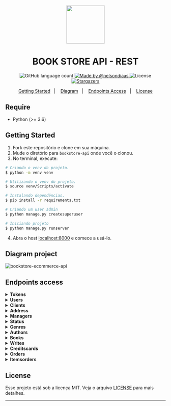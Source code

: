 <h1 align="center">
  <img src="https://user-images.githubusercontent.com/40550247/72228004-81071600-3581-11ea-9972-1cbe906001ed.png" width="120px" />
</h1>

<h1 align="center">
  BOOK STORE API - REST
</h1>

<p align="center">
  <img alt="GitHub language count" src="https://img.shields.io/github/languages/count/nelsondiaas/bookstore-api?color=%2304D361">

  <a href="https://github.com/nelsondiaas">
    <img alt="Made by @nelsondiaas" src="https://img.shields.io/badge/made%20by-%40nelsondiaas-%2304D361">
  </a>

  <img alt="License" src="https://img.shields.io/badge/license-MIT-%2304D361">

  <a href="https://github.com/nelsondiaas/bookstore-api/stargazers">
    <img alt="Stargazers" src="https://img.shields.io/github/stars/nelsondiaas/bookstore-api?style=social">
  </a>
</p>

<p align="center">
  <a href="#getting-started">Getting Started</a>&nbsp;&nbsp;&nbsp;|&nbsp;&nbsp;&nbsp;
  <a href="#diagram-project">Diagram</a>&nbsp;&nbsp;&nbsp;|&nbsp;&nbsp;&nbsp;
  <a href="#endpoints-access">Endpoints Access</a>&nbsp;&nbsp;&nbsp;|&nbsp;&nbsp;&nbsp;
  <a href="#license">License</a>
</p>

## Require
 * Python (>= 3.6)

## Getting Started
1. Fork este repositório e clone em sua máquina.
2. Mude o diretório para `bookstore-api` onde você o clonou.
3. No terminal, execute:

``` bash
# Criando o venv do projeto.
$ python -m venv venv

# Utilizando o venv do projeto.
$ source venv/Scripts/activate

# Instalando dependências.
$ pip install -r requirements.txt

# Criando um user admin
$ python manage.py createsuperuser

# Iniciando projeto
$ python manage.py runserver
```
  4. Abra o host [localhost:8000](http://localhost:8000) e comece a usá-lo.

## Diagram project

![bookstore-ecommerce-api](https://user-images.githubusercontent.com/40550247/74076709-c0961600-49f8-11ea-807c-2af80d6307e1.png)

## Endpoints access

<details><summary><b>Tokens</b></summary><blockquote>

#### Allowed methods = [POST]

[POST] http://www.hostname.com/api-token/

##### Sample request

```json
{
    "email": "",
	"password": ""
}
```
##### Sample response

```json
{
    "refresh": "",
    "token": "",
    "id": 1,
    "username": "",
    "email": "",
    "is_staff": false
}
```

[POST] http://www.hostname.com/api-token/refresh/
 
##### Sample request

```json
{
    "refresh": "",
}
```

##### Sample response

```json
{
    "token": "",
}
```

</details>

<details><summary><b>Users</b></summary><blockquote>

#### Allowed methods = [GET, POST, PUT, PATCH, DELETE]

[POST] http://www.hostname.com/users/

##### Sample request

```json
{
    "username": "",
    "email": "",
    "password": "",
    "is_staff": true
}
```

[GET] http://www.hostname.com/users/

##### Sample response

```json
{
    "id": 1,
    "url": "",
    "username": "",
    "email": "",
    "is_staff": true
}
```

</details>

<details><summary><b>Clients</b></summary><blockquote>

#### Allowed methods = [GET, POST, PUT, PATCH, DELETE]

[POST] http://www.hostname.com/clients/

##### Sample request

```json
{
    "name": "",
    "email": "",
    "password": "",
    "phone": "",
    "credit_card": Creditcart(),
    "address": Client()
}
```

[GET] http://www.hostname.com/clients/

##### Sample response

```json
{
    "name": "",
    "email": "",
    "password": "",
    "phone": "",
    "credit_card": Creditcart(),
    "address": Client()
}
```

</details>

<details><summary><b>Address</b></summary><blockquote>

#### Allowed methods = [GET, POST, PUT, PATCH, DELETE]

[POST] http://www.hostname.com/address/

##### Sample request

```json
{
    "street": "",
    "suite": "",
    "city": "",
    "zipcode": ""
}
```

[GET] http://www.hostname.com/address/

##### Sample response

```json
{
    "street": "",
    "suite": "",
    "city": "",
    "zipcode": ""
}
```

</details>

<details><summary><b>Managers</b></summary><blockquote>

#### Allowed methods = [GET, POST, PUT, PATCH, DELETE]

[POST] http://www.hostname.com/managers/

##### Sample request

```json
{
    "name": "",
    "email": "",
    "password": "",
    "cpf": "",
    "salary": 0.0
}
```

[GET] http://www.hostname.com/managers/

##### Sample response

```json
{
    "name": "",
    "email": "",
    "password": "",
    "cpf": "",
    "salary": 0.0
}
```

</details>

<details><summary><b>Status</b></summary><blockquote>

#### Allowed methods = [GET, POST, PUT, PATCH, DELETE]

[POST] http://www.hostname.com/status/

##### Sample request

```json
{
    "message": ""
}
```

[GET] http://www.hostname.com/status/

##### Sample response

```json
{
    "message": ""
}
```

</details>

<details><summary><b>Genres</b></summary><blockquote>

#### Allowed methods = [GET, POST, PUT, PATCH, DELETE]

[POST] http://www.hostname.com/genres/

##### Sample request

```json
{
    "description": ""
}
```

[GET] http://www.hostname.com/genres/

##### Sample response

```json
{
    "description": ""
}
```

</details>

<details><summary><b>Authors</b></summary><blockquote>

#### Allowed methods = [GET, POST, PUT, PATCH, DELETE]

[POST] http://www.hostname.com/authors/

##### Sample request

```json
{
    "name": "",
    "email": ""
}
```

[GET] http://www.hostname.com/authors/

##### Sample response

```json
{
    "name": "",
    "email": ""
}
```

</details>

<details><summary><b>Books</b></summary><blockquote>

#### Allowed methods = [GET, POST, PUT, PATCH, DELETE]

[POST] http://www.hostname.com/books/

##### Sample request

```json
{
    "title": "",
    "prince": 0,
    "stock": 0,
    "genre": Genre(),
    "image": ""
}
```

[GET] http://www.hostname.com/books/

##### Sample response

```json
{
    "title": "",
    "prince": 0,
    "stock": 0,
    "genre": Genre(),
    "image": ""
}
```

</details>

<details><summary><b>Writes</b></summary><blockquote>

#### Allowed methods = [GET, POST, PUT, PATCH, DELETE]

[POST] http://www.hostname.com/writes/

##### Sample request

```json
{
    "author": Author(),
    "book": Book()
}
```

[GET] http://www.hostname.com/writes/

##### Sample response

```json
{
    "author": Author(),
    "book": Book()
}
```

</details>

<details><summary><b>Creditscards</b></summary><blockquote>

#### Allowed methods = [GET, POST, PUT, PATCH, DELETE]

[POST] http://www.hostname.com/creditscards/

##### Sample request

```json
{
    "owner": "",
    "flag": "",
    "number": "",
    "number_security": ""
}
```

[GET] http://www.hostname.com/creditscards/

##### Sample response

```json
{
    "owner": "",
    "flag": "",
    "number": "",
    "number_security": ""
}
```

</details>

<details><summary><b>Orders</b></summary><blockquote>

#### Allowed methods = [GET, POST, PUT, PATCH, DELETE]

[POST] http://www.hostname.com/orders/

##### Sample request

```json
{
    "client": Client(),
    "manager": Manager(),
    "status": Status(),
    "total": 0.0
}
```

[GET] http://www.hostname.com/orders/

##### Sample response

```json
{
    "client": Client(),
    "manager": Manager(),
    "status": Status(),
    "total": 0.0
}
```

</details>

<details><summary><b>Itemsorders</b></summary><blockquote>

#### Allowed methods = [GET, POST, PUT, PATCH, DELETE]

[POST] http://www.hostname.com/itemsorders/

##### Sample request

```json
{
    "book": Book(),
    "amount": 0,
    "subtotal": 0.0,
    "order": Order()
}
```

[GET] http://www.hostname.com/itemsorders/

##### Sample response

```json
{
    "book": Book(),
    "amount": 0,
    "subtotal": 0.0,
    "order": Order()
}
```

</details>

## License

Esse projeto está sob a licença MIT. Veja o arquivo [LICENSE](LICENSE.md) para mais detalhes.

---